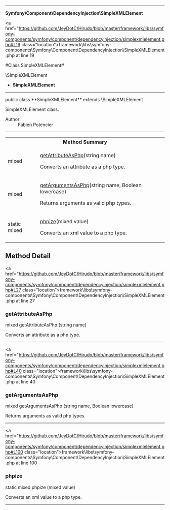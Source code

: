 
- - -

**Symfony\Component\DependencyInjection\SimpleXMLElement**


<a href="https://github.com/JeyDotC/Hirudo/blob/master/framework/libs/symfony-components/symfony/component/dependencyinjection/simplexmlelement.php#L19 class="location">framework\libs\symfony-components\Symfony\Component\DependencyInjection\SimpleXMLElement.php at line 19</a>

#Class SimpleXMLElement#

\SimpleXMLElement
* **SimpleXMLElement**




- - -

<p class="signature">public  class **SimpleXMLElement**
extends \SimpleXMLElement

</p>

<div class="comment" id="overview_description"><p>SimpleXMLElement class.</p></div>

<dl>
<dt>Author:</dt>
<dd>Fabien Potencier <fabien@symfony.com></dd>
</dl>


- - -

<table id="summary_method">
<tr><th colspan="2">Method Summary</th></tr>
<tr>
<td><span class='k'></span> <span class='nx'>mixed</span></td>
<td class="description"><p class="name"><a href="#getattributeasphp">getAttributeAsPhp</a>(string name)</p><p class="description">Converts an attribute as a php type.</p></td>
</tr>
<tr>
<td><span class='k'></span> <span class='nx'>mixed</span></td>
<td class="description"><p class="name"><a href="#getargumentsasphp">getArgumentsAsPhp</a>(string name, Boolean lowercase)</p><p class="description">Returns arguments as valid php types.</p></td>
</tr>
<tr>
<td><span class='k'>static </span> <span class='nx'>mixed</span></td>
<td class="description"><p class="name"><a href="#phpize">phpize</a>(mixed value)</p><p class="description">Converts an xml value to a php type.</p></td>
</tr>
</table>

<h2 id="detail_method">Method Detail</h2>

<a href="https://github.com/JeyDotC/Hirudo/blob/master/framework/libs/symfony-components/symfony/component/dependencyinjection/simplexmlelement.php#L27 class="location">framework\libs\symfony-components\Symfony\Component\DependencyInjection\SimpleXMLElement.php at line 27</a>

<h3 id="getAttributeAsPhp()">getAttributeAsPhp</h3>
<span class='k'></span> <span class='nx'>mixed</span> <span class='nf'>getAttributeAsPhp</span> (string name)

<div class="details">
<p>Converts an attribute as a php type.</p></div>

- - -


<a href="https://github.com/JeyDotC/Hirudo/blob/master/framework/libs/symfony-components/symfony/component/dependencyinjection/simplexmlelement.php#L40 class="location">framework\libs\symfony-components\Symfony\Component\DependencyInjection\SimpleXMLElement.php at line 40</a>

<h3 id="getArgumentsAsPhp()">getArgumentsAsPhp</h3>
<span class='k'></span> <span class='nx'>mixed</span> <span class='nf'>getArgumentsAsPhp</span> (string name, Boolean lowercase)

<div class="details">
<p>Returns arguments as valid php types.</p></div>

- - -


<a href="https://github.com/JeyDotC/Hirudo/blob/master/framework/libs/symfony-components/symfony/component/dependencyinjection/simplexmlelement.php#L100 class="location">framework\libs\symfony-components\Symfony\Component\DependencyInjection\SimpleXMLElement.php at line 100</a>

<h3 id="phpize()">phpize</h3>
<span class='k'>static </span> <span class='nx'>mixed</span> <span class='nf'>phpize</span> (mixed value)

<div class="details">
<p>Converts an xml value to a php type.</p></div>

- - -

